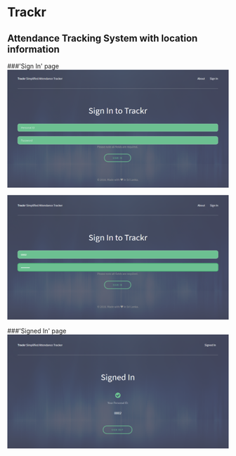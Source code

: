 # Trackr
## Attendance Tracking System with location information

###'Sign In' page
![alt text](screenshots/img1.png)

![alt text](screenshots/img2.png)


###'Signed In' page
![alt text](screenshots/img3.png)
